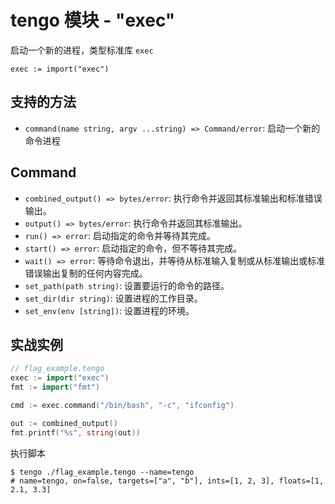 # tengo 模块 - "exec"

启动一个新的进程，类型标准库 `exec`

```golang
exec := import("exec")
```

## 支持的方法
- `command(name string, argv ...string) => Command/error`: 启动一个新的命令进程

## Command

- `combined_output() => bytes/error`: 执行命令并返回其标准输出和标准错误输出。
- `output() => bytes/error`: 执行命令并返回其标准输出。
- `run() => error`: 启动指定的命令并等待其完成。
- `start() => error`: 启动指定的命令，但不等待其完成。
- `wait() => error`: 等待命令退出，并等待从标准输入复制或从标准输出或标准错误输出复制的任何内容完成。
- `set_path(path string)`: 设置要运行的命令的路径。
- `set_dir(dir string)`: 设置进程的工作目录。
- `set_env(env [string])`: 设置进程的环境。

## 实战实例

```go
// flag_example.tengo
exec := import("exec")
fmt := import("fmt")

cmd := exec.command("/bin/bash", "-c", "ifconfig")

out := combined_output()
fmt.printf("%s", string(out))
```

执行脚本
```shell
$ tengo ./flag_example.tengo --name=tengo
# name=tengo, on=false, targets=["a", "b"], ints=[1, 2, 3], floats=[1, 2.1, 3.3]
```
